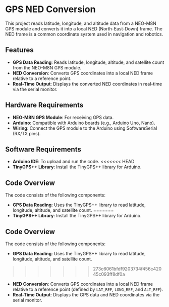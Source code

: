 # GPS NED Conversion

This project reads latitude, longitude, and altitude data from a NEO-M8N GPS module and converts it into a local NED (North-East-Down) frame. The NED frame is a common coordinate system used in navigation and robotics.

## Features
- **GPS Data Reading**: Reads latitude, longitude, altitude, and satellite count from the NEO-M8N GPS module.
- **NED Conversion**: Converts GPS coordinates into a local NED frame relative to a reference point.
- **Real-Time Output**: Displays the converted NED coordinates in real-time via the serial monitor.

## Hardware Requirements
- **NEO-M8N GPS Module**: For receiving GPS data.
- **Arduino**: Compatible with Arduino boards (e.g., Arduino Uno, Nano).
- **Wiring**: Connect the GPS module to the Arduino using SoftwareSerial (RX/TX pins).

## Software Requirements
- **Arduino IDE**: To upload and run the code.
<<<<<<< HEAD
- **TinyGPS++ Library**: Install the TinyGPS++ library for Arduino.

## Code Overview
The code consists of the following components:
- **GPS Data Reading**: Uses the TinyGPS++ library to read latitude, longitude, altitude, and satellite count.
=======
- **TinyGPS++ Library**: Install the TinyGPS++ library for Arduino.

## Code Overview
The code consists of the following components:
- **GPS Data Reading**: Uses the TinyGPS++ library to read latitude, longitude, altitude, and satellite count.
>>>>>>> 273c6061bfdf9203734f456c42045c093ff8df0a
- **NED Conversion**: Converts GPS coordinates into a local NED frame relative to a reference point (defined by `LAT_REF`, `LONG_REF`, and `ALT_REF`).
- **Real-Time Output**: Displays the GPS data and NED coordinates via the serial monitor.

